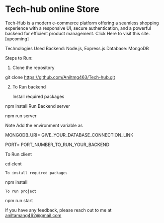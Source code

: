 # Tech-hub online Store
Tech-Hub is a modern e-commerce platform offering a seamless shopping experience with a responsive UI, secure authentication, and a powerful backend for efficient product management.
Click Here to visit this site.[upcoming]

Technologies Used
    Backend: Node.js, Express.js
    Database: MongoDB

Steps to Run:
1. Clone the repository

git clone https://github.com/Aniltmg463/Tech-hub.git

2. To Run backend

    Install required packages

  npm install
    Run Backend server

  npm run server

Note
    Add the environment variable as

MONGODB_URI= GIVE_YOUR_DATABASE_CONNECTION_LINK

PORT= PORT_NUMBER_TO_RUN_YOUR_BACKEND

To Run client

cd clent

    To install required packages

  npm install

    To run project

  npm run start

If you have any feedback, please reach out to me at aniltamang462@gmail.com
